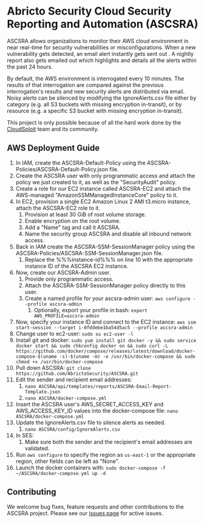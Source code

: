 # Abricto Security Cloud Security Reporting and Automation (ASCSRA)

ASCSRA allows organizations to monitor their AWS cloud environment in near real-time for security vulnerabilities or misconfigurations. When a new vulnerability gets detected, an email alert instantly gets sent out . A nightly report also gets emailed out which highlights and details all the alerts within the past 24 hours.

By default, the AWS environment is interrogated every 10 minutes. The results of that interrogation are compared against the previous interrogation's results and new security alerts are distributed via email. Noisy alerts can be silenced by modifying the IgnoreAlerts.csv file either by category (e.g. all S3 buckets with missing encryption in-transit), or by resource (e.g. a specific S3 bucket with missing encryption in-transit).

This project is only possible because of all the hard work done by the [CloudSploit](https://github.com/aquasecurity/cloudsploit) team and its community.

## AWS Deployment Guide

1. In IAM, create the ASCSRA-Default-Policy using the ASCSRA-Policies/ASCSRA-Default-Policy.json file.
1. Create the ASCSRA user with only programmatic access and attach the policy we just created to it, as well as the "SecurityAudit" policy.
1. Create a role for our EC2 instance called ASCSRA-EC2 and attach the AWS-managed "AmazonSSMManagedInstanceCore" policy to it.
1. In EC2, provision a single EC2 Amazon Linux 2 AMI t3.micro instance, attach the ASCSRA-EC2 role to it.
    1. Provision at least 30 GiB of root volume storage.
    1. Enable encryption on the root volume.
    1. Add a "Name" tag and call it ASCSRA.
    1. Name the security group ASCSRA and disable all inbound network access.
1. Back in IAM create the ASCSRA-SSM-SessionManager policy using the ASCSRA-Policies/ASCSRA-SSM-SessionManager.json file.
    1. Replace the %%%instance-id%%% on line 10 with the appropriate instance ID of the ASCSRA EC2 instance.
1. Now, create our ASCSRA-Admin user.
    1. Provide only programmatic access.
    1. Attach the ASCSRA-SSM-SessionManager policy directly to this user.
    1. Create a named profile for your ascsra-admin user: `aws configure --profile ascsra-admin`
        1. Optionally, export your profile in bash: `export AWS_PROFILE=ascsra-admin`
1. Now, specify your instance ID and connect to the EC2 instance: `aws ssm start-session --target i-0fddebe1ba54d5ac5 --profile ascsra-admin`
1. Change user to ec2-user: `sudo su ec2-user -l`
1. Install git and docker: `sudo yum install git docker -y && sudo service docker start && sudo chkconfig docker on && sudo curl -L https://github.com/docker/compose/releases/latest/download/docker-compose-$(uname -s)-$(uname -m) -o /usr/bin/docker-compose && sudo chmod +x /usr/bin/docker-compose`
1. Pull down ASCSRA: `git clone https://github.com/AbrictoSecurity/ASCSRA.git`
1. Edit the sender and recipient email addresses:
    1. `nano ASCSRA/api/templates/reports/ASCSRA-Email-Report-Template.json`
    1. `nano ASCSRA/docker-compose.yml`
1. Insert the ASCSRA user's AWS_SECRET_ACCESS_KEY and AWS_ACCESS_KEY_ID values into the docker-compose file: `nano ASCSRA/docker-compose.yml`
1. Update the IgnoreAlerts.csv file to silence alerts as needed.
    1. `nano ASCSRA/config/IgnoreAlerts.csv`
1. In SES:
    1. Make sure both the sender and the recipient's email addresses are validated.
1. Run `aws configure` to specify the region as `us-east-1` or the appropriate region, other fields can be left as "None".
1. Launch the docker containers with: `sudo docker-compose -f ~/ASCSRA/docker-compose.yml up -d`

## Contributing

We welcome bug fixes, feature requests and other contributions to the ASCSRA project. Please see our [issues page](https://github.com/AbrictoSecurity/ASCSRA/issues) for active issues.
